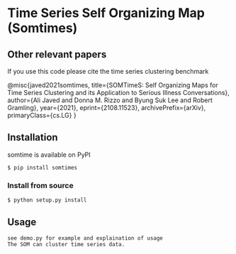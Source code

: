# Time Series Self Organizing Map (Somtimes)



## Other relevant papers
If you use this code please cite the time series clustering benchmark

@misc{javed2021somtimes,
      title={SOMTimeS: Self Organizing Maps for Time Series Clustering and its Application to Serious Illness Conversations}, 
      author={Ali Javed and Donna M. Rizzo and Byung Suk Lee and Robert Gramling},
      year={2021},
      eprint={2108.11523},
      archivePrefix={arXiv},
      primaryClass={cs.LG}
}





## Installation

somtime is available on PyPI 

```console
$ pip install somtimes
```

### Install from source


```console
$ python setup.py install
```

## Usage


```
see demo.py for example and explaination of usage
The SOM can cluster time series data.

```

